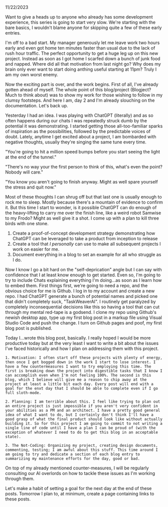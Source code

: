 11/22/2023

Want to give a heads up to anyone who already has some development experience, this series is going to start very slow. We're starting with the bare basics, I wouldn't blame anyone for skipping quite a few of these early entries.

I'm off to a bad start. My manager generously let me leave work two hours early and even got home ten minutes faster than usual due to the lack of rush hour traffic. The perfect opportunity to get a huge leg up on this new project. Instead as soon as I got home I scarfed down a bunch of junk food and napped. Where did all that motivation from last night go? Why does my brain only ever want to start doing anthing useful starting at 11pm? Truly I am my own worst enemy.

Now the exciting part is over, and the work begins. First of all, I've already gotten ahead of myself. The whole point of this blog/project (Blogject? Much to think about) was to show my work for those wishing to follow in my clumsy footsteps. And here I am, day 2 and I'm already slouching on the documentation. Let's back up.

Yesterday I had an idea. I was playing with ChatGPT (literally) and as so often happens during our chats I was repeatedly struck dumb by the potential it was demonstrating. I started getting those all-too-familiar sparks of inspiration as the possibilities, followed by the predictable voices of doubt. Lately, anytime I get excited about a project, I am bombarded with negative thoughts, usually they're singing the same tune every time.

"You're going to hit a million speed bumps before you start seeing the light at the end of the tunnel."

"There's no way your the first person to think of this, what's even the point? Nobody will care."

"You know you aren't going to finish anyway. Might as well spare yourself the stress and quit now."

Most of these thoughts I can shrug off but that last one is usually enough to rock me to sleep. Mostly because there's a mountain of evidence to confirm it. But this time I start to wonder, is it possible ChatGPT can do enough of the heavy-lifting to carry me over the finish line, like a weird robot Samwise to my Frodo? Might as well give it a shot. I come up with a plan to kill three birds with one stone.

1. Create a proof-of-concept development strategy demonstrating how ChatGPT can be leveraged to take a product from inception to release
2. Create a tool that *I personally* can use to make all subsequent projects I work on easier for me.
3. Document everything in a blog to set an example for all who struggle as I do.

Now I know I go a bit hard on the "self-deprication" angle but I can say with confidence that I at least know enough to get started. Even so, I'm going to try to include Chats explaining everything I'm doing...as soon as I learn how to embed them. First things first, we're going to need a repo, and the obvious choice for me is Github. I log in to my account and create a new repo. I had ChatGPT generate a bunch of potential names and picked one that didn't completely suck, "TaskWeaverAI". I routinely get paralyzed by completely inconsequential decisions like this so having a tool that can cut through my mental red-tape is a godsend. I clone my repo using Github's newish desktop app, type up my first blog post in a markup file using Visual Studio Code and push the change. I turn on Github pages and poof, my first blog post is published.

Today I...wrote this blog post, basically. I really hoped I would be more productive today but at the very least I want to write a bit about the issues I've faced historically and how I plan on addressing them with this project.

    1. Motivation: I often start off these projects with plenty of energy, then once I get bogged down in the work I start to lose interest. I have a few countermeasures I want to try employing this time. The first is breaking down the project into digestible tasks that I know I can accomplish even when I'm not feeling 100%. The second is this blog, which I believe will give me a reason to chip away at the project at least a little bit each day. Every post will end with a goal for the enxt day that I should be able to complete even if I go full sloth-mode.
   
    2. Planning: I am terrible about this. I feel like trying to plan out an entire project is just impossible if you aren't very confident in your abilities as a PM and an architect. I have a pretty good general idea of what I want to do, but I certainly don't think I'll have a good grasp of what the final product should look like without actually building it. So for this project I am going to commit to not writing a single line of code until I have a plan I can be proud of (with the exception of whatever I need to do to get this blog in an acceptable state).

    3. The Not-Coding: Organizing my project, creating design documents, commenting, testing; I am awful about this stuff. This time around I am going to try and dedicate a section of each blog entry to summarizing my maintenance efforts for the day, good or bad.

On top of my already mentioned counter-measures, I will be regularly consulting our AI overlords on how to tackle these issues as I'm working through them.
   
Let's make a habit of setting a goal for the next day at the end of these posts. Tomorrow I plan to, at minimum, create a page containing links to these posts.

